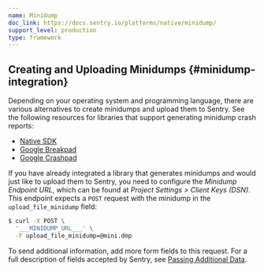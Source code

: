```yaml
---
name: Minidump
doc_link: https://docs.sentry.io/platforms/native/minidump/
support_level: production
type: framework
---
```


## Creating and Uploading Minidumps {#minidump-integration}

Depending on your operating system and programming language, there are various
alternatives to create minidumps and upload them to Sentry. See the following
resources for libraries that support generating minidump crash reports:

- [Native SDK](/platforms/native/)
- [Google Breakpad](/platforms/native/breakpad/)
- [Google Crashpad](/platforms/native/crashpad/)

If you have already integrated a library that generates minidumps and would just
like to upload them to Sentry, you need to configure the _Minidump Endpoint
URL_, which can be found at _Project Settings > Client Keys (DSN)_. This
endpoint expects a `POST` request with the minidump in the
`upload_file_minidump` field:

```bash
$ curl -X POST \
  '___MINIDUMP_URL___' \
  -F upload_file_minidump=@mini.dmp
```

To send additional information, add more form fields to this request. For a full
description of fields accepted by Sentry, see [Passing Additional
Data](/platforms/native/minidump/).
